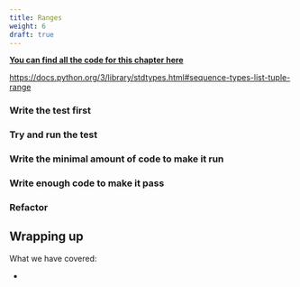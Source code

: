 ```yaml
---
title: Ranges
weight: 6
draft: true
---
```


**[You can find all the code for this chapter here](https://github.com/pmareke/learn-python-with-tests/tree/main/examples/ranges)**

https://docs.python.org/3/library/stdtypes.html#sequence-types-list-tuple-range

### Write the test first

### Try and run the test

### Write the minimal amount of code to make it run

### Write enough code to make it pass

### Refactor

## Wrapping up

What we have covered:

- 
